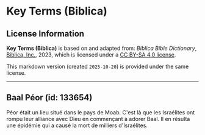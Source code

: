 # Key Terms (Biblica)

## License Information

**Key Terms (Biblica)** is based on and adapted from: _Biblica Bible Dictionary_, [Biblica, Inc.](https://www.biblica.com/), 2023, which is licensed under a [CC BY-SA 4.0 license](https://creativecommons.org/licenses/by-sa/4.0/legalcode.en).

This markdown version (created `2025-10-20`) is provided under the same license.



--------------------------------

## Baal Péor (id: 133654)

Péor était un lieu situé dans le pays de Moab. C'est là que les Israélites ont rompu leur alliance avec Dieu en commençant à adorer Baal. Il en résulta une épidémie qui a causé la mort de milliers d'Israélites.



